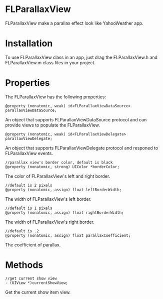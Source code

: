 FLParallaxView
==============

FLParallaxView make a parallax effect look like YahooWeather app.

Installation
============

To use FLParallaxView class in an app, just drag the FLParallaxView.h and FLParallaxView.m class files in your project.

Properties
==========

The FLParallaxView has the following properties:

    @property (nonatomic, weak) id<FLParallaxViewDataSource> parallaxViewDataSource;

An object that supports FLParallaxViewDataSource protocol and can provide views to populate the FLParallaxView.

    @property (nonatomic, weak) id<FLParallaxViewDelegate> parallaxViewDelegate;
    
An object that supports FLParallaxViewDelegate protocol and responed to FLParallaxView events.

    //parallax view's border color, default is black
    @property (nonatomic, strong) UIColor *borderColor;
    
The color of FLParallaxView's left and right border.

    //default is 2 pixels
    @property (nonatomic, assign) float leftBorderWidth;

The width of FLParallaxView's left border.

    //default is 1 pixels
    @property (nonatomic, assign) float rightBorderWidth;

The width of FLParallaxView's right border.

    //default is .2
    @property (nonatomic, assign) float parallaxCoefficient;
The coefficient of parallax.

Methods
=======

    //get current show view
    - (UIView *)currentShowView;
Get the current show item view.
